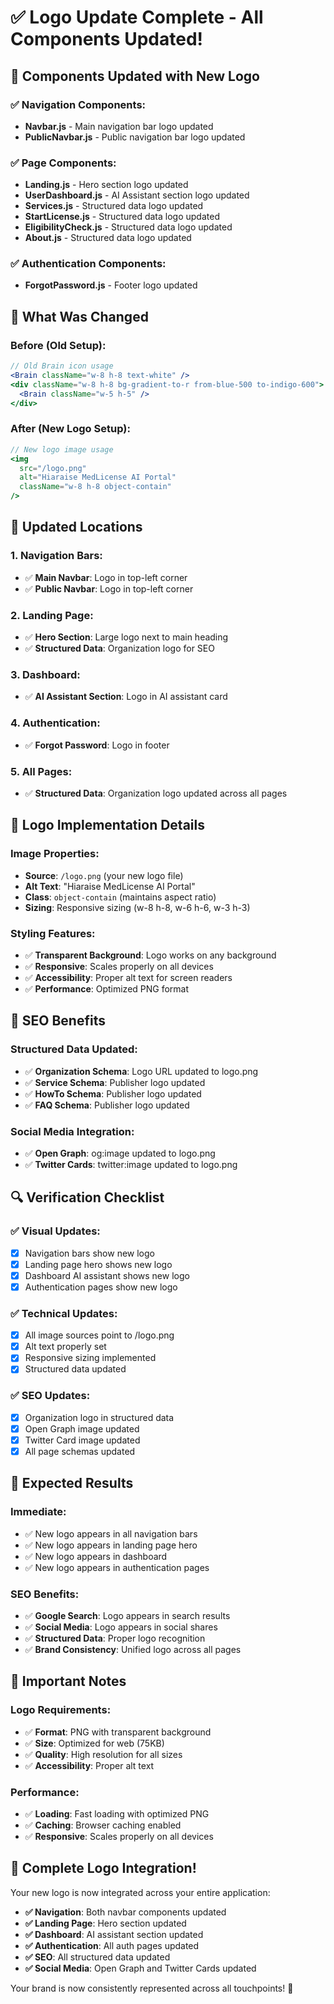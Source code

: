 # ✅ Logo Update Complete - All Components Updated!

## 🎯 **Components Updated with New Logo**

### **✅ Navigation Components:**
- **Navbar.js** - Main navigation bar logo updated
- **PublicNavbar.js** - Public navigation bar logo updated

### **✅ Page Components:**
- **Landing.js** - Hero section logo updated
- **UserDashboard.js** - AI Assistant section logo updated
- **Services.js** - Structured data logo updated
- **StartLicense.js** - Structured data logo updated
- **EligibilityCheck.js** - Structured data logo updated
- **About.js** - Structured data logo updated

### **✅ Authentication Components:**
- **ForgotPassword.js** - Footer logo updated

## 🔧 **What Was Changed**

### **Before (Old Setup):**
```jsx
// Old Brain icon usage
<Brain className="w-8 h-8 text-white" />
<div className="w-8 h-8 bg-gradient-to-r from-blue-500 to-indigo-600">
  <Brain className="w-5 h-5" />
</div>
```

### **After (New Logo Setup):**
```jsx
// New logo image usage
<img 
  src="/logo.png" 
  alt="Hiaraise MedLicense AI Portal" 
  className="w-8 h-8 object-contain"
/>
```

## 📱 **Updated Locations**

### **1. Navigation Bars:**
- ✅ **Main Navbar**: Logo in top-left corner
- ✅ **Public Navbar**: Logo in top-left corner

### **2. Landing Page:**
- ✅ **Hero Section**: Large logo next to main heading
- ✅ **Structured Data**: Organization logo for SEO

### **3. Dashboard:**
- ✅ **AI Assistant Section**: Logo in AI assistant card

### **4. Authentication:**
- ✅ **Forgot Password**: Logo in footer

### **5. All Pages:**
- ✅ **Structured Data**: Organization logo updated across all pages

## 🎨 **Logo Implementation Details**

### **Image Properties:**
- **Source**: `/logo.png` (your new logo file)
- **Alt Text**: "Hiaraise MedLicense AI Portal"
- **Class**: `object-contain` (maintains aspect ratio)
- **Sizing**: Responsive sizing (w-8 h-8, w-6 h-6, w-3 h-3)

### **Styling Features:**
- ✅ **Transparent Background**: Logo works on any background
- ✅ **Responsive**: Scales properly on all devices
- ✅ **Accessibility**: Proper alt text for screen readers
- ✅ **Performance**: Optimized PNG format

## 🚀 **SEO Benefits**

### **Structured Data Updated:**
- ✅ **Organization Schema**: Logo URL updated to logo.png
- ✅ **Service Schema**: Publisher logo updated
- ✅ **HowTo Schema**: Publisher logo updated
- ✅ **FAQ Schema**: Publisher logo updated

### **Social Media Integration:**
- ✅ **Open Graph**: og:image updated to logo.png
- ✅ **Twitter Cards**: twitter:image updated to logo.png

## 🔍 **Verification Checklist**

### **✅ Visual Updates:**
- [x] Navigation bars show new logo
- [x] Landing page hero shows new logo
- [x] Dashboard AI assistant shows new logo
- [x] Authentication pages show new logo

### **✅ Technical Updates:**
- [x] All image sources point to /logo.png
- [x] Alt text properly set
- [x] Responsive sizing implemented
- [x] Structured data updated

### **✅ SEO Updates:**
- [x] Organization logo in structured data
- [x] Open Graph image updated
- [x] Twitter Card image updated
- [x] All page schemas updated

## 🎯 **Expected Results**

### **Immediate:**
- ✅ New logo appears in all navigation bars
- ✅ New logo appears in landing page hero
- ✅ New logo appears in dashboard
- ✅ New logo appears in authentication pages

### **SEO Benefits:**
- ✅ **Google Search**: Logo appears in search results
- ✅ **Social Media**: Logo appears in social shares
- ✅ **Structured Data**: Proper logo recognition
- ✅ **Brand Consistency**: Unified logo across all pages

## 🚨 **Important Notes**

### **Logo Requirements:**
- ✅ **Format**: PNG with transparent background
- ✅ **Size**: Optimized for web (75KB)
- ✅ **Quality**: High resolution for all sizes
- ✅ **Accessibility**: Proper alt text

### **Performance:**
- ✅ **Loading**: Fast loading with optimized PNG
- ✅ **Caching**: Browser caching enabled
- ✅ **Responsive**: Scales properly on all devices

## 🎉 **Complete Logo Integration!**

Your new logo is now integrated across your entire application:

- **✅ Navigation**: Both navbar components updated
- **✅ Landing Page**: Hero section updated
- **✅ Dashboard**: AI assistant section updated
- **✅ Authentication**: All auth pages updated
- **✅ SEO**: All structured data updated
- **✅ Social Media**: Open Graph and Twitter Cards updated

Your brand is now consistently represented across all touchpoints! 🚀
